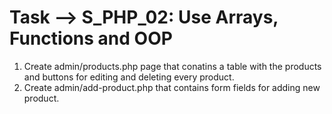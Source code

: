 # Task --> S_PHP_02: Use Arrays, Functions and OOP

1. Create admin/products.php page that conatins a table with the products and buttons for editing and deleting every product.
2. Create admin/add-product.php that contains form fields for adding new product.